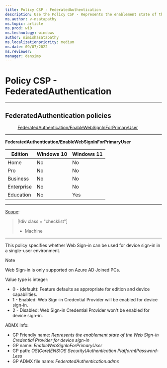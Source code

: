 ```yaml
---
title: Policy CSP - FederatedAuthentication
description: Use the Policy CSP - Represents the enablement state of the Web Sign-in Credential Provider for device sign-in.
ms.author: v-nsatapathy
ms.topic: article
ms.prod: w10
ms.technology: windows
author: nimishasatapathy
ms.localizationpriority: medium
ms.date: 09/07/2022
ms.reviewer: 
manager: dansimp
---
```


# Policy CSP - FederatedAuthentication


<hr/>

<!--Policies-->
## FederatedAuthentication policies  

<dl>
  <dd>
    <a href="#federatedauthentication-enablewebsigninforprimaryuser">FederatedAuthentication/EnableWebSignInForPrimaryUser</a>
  </dd>
</dl>


<hr/>

<!--Policy-->
<a href="" id="federatedauthentication-enablewebsigninforprimaryuser"></a>**FederatedAuthentication/EnableWebSignInForPrimaryUser**  

<!--SupportedSKUs-->

|Edition|Windows 10|Windows 11|
|--- |--- |--- |
|Home|No|No|
|Pro|No|No|
|Business|No|No|
|Enterprise|No|No|
|Education|No|Yes|

<!--/SupportedSKUs-->
<hr/>

<!--Scope-->
[Scope](./policy-configuration-service-provider.md#policy-scope):

> [!div class = "checklist"]
> * Machine

<hr/>

<!--/Scope-->
<!--Description-->
This policy specifies whether Web Sign-in can be used for device sign-in in a single-user environment.​

> [!NOTE]
> Web Sign-in is only supported on Azure AD Joined PCs.

<!--/Description-->

<!--SupportedValues-->
Value type is integer:  
- 0 - (default): Feature defaults as appropriate for edition and device capabilities.
- 1 - Enabled: Web Sign-in Credential Provider will be enabled for device sign-in.
- 2 - Disabled: Web Sign-in Credential Provider won't be enabled for device sign-in.

<!--/SupportedValues-->

<!--ADMXBacked-->
ADMX Info:  
-   GP Friendly name: *Represents the enablement state of the Web Sign-in Credential Provider for device sign-in*
-   GP name: *EnableWebSignInForPrimaryUser*
-   GP path: *OS\Core\ENS\OS Security\Authentication Platform\Password-Less*
-   GP ADMX file name: *FederatedAuthentication.admx*

<!--/ADMXBacked-->
<!--/Policy-->

<!--/Policies-->

